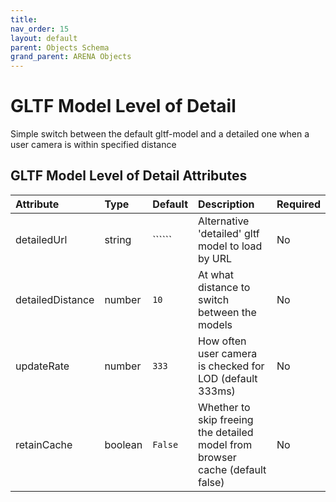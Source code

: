 ```yaml
---
title: 
nav_order: 15
layout: default
parent: Objects Schema
grand_parent: ARENA Objects
---
```



GLTF Model Level of Detail
==========================


Simple switch between the default gltf-model and a detailed one when a user camera is within specified distance

GLTF Model Level of Detail Attributes
--------------------------------------

|Attribute|Type|Default|Description|Required|
| :--- | :--- | :--- | :--- | :--- |
|detailedUrl|string|``````|Alternative 'detailed' gltf model to load by URL|No|
|detailedDistance|number|```10```|At what distance to switch between the models|No|
|updateRate|number|```333```|How often user camera is checked for LOD (default 333ms)|No|
|retainCache|boolean|```False```|Whether to skip freeing the detailed model from browser cache (default false)|No|
